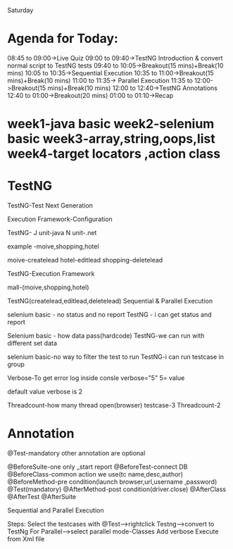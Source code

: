 Saturday 

Agenda for Today:
=================
   08:45 to 09:00->Live Quiz
   09:00 to 09:40->TestNG Introduction & convert normal script to TestNG tests
   09:40 to 10:05->Breakout(15 mins)+Break(10 mins)
   10:05 to 10:35->Sequential Execution 
   10:35 to 11:00->Breakout(15 mins)+Break(10 mins)
   11:00 to 11:35-> Parallel Execution
   11:35 to 12:00->Breakout(15 mins)+Break(10 mins)
   12:00 to 12:40->TestNG Annotations
   12:40 to 01:00->Breakout(20 mins)
   01:00 to 01:10->Recap


   week1-java basic
   week2-selenium basic
   week3-array,string,oops,list
   week4-target locators ,action class
=======================================================
TestNG
================


   TestNG-Test Next Generation

   Execution Framework-Configuration

   TestNG-
   J  unit-java
   N unit-.net

   example
   -moive,shopping,hotel

   moive-createlead
   hotel-editlead
   shopping-deletelead

   TestNG-Execution Framework

   mall-(moive,shopping,hotel)

   TestNG(createlead,editlead,deletelead)
   Sequential & Parallel Execution

selenium basic - no status and no report
TestNG - i can get status and report

Selenium basic - how data pass(hardcode)
TestNG-we can run with different set data

selenium basic-no way to filter the test to run
TestNG-i can run testcase in group


Verbose-To get error log inside  consle
verbose="5"
5= value

default value verbose is 2


Threadcount-how many thread open(browser)
testcase-3
Threadcount-2



Annotation
==========



@Test-mandatory
other annotation are optional


@BeforeSuite-one only _start report
    @BeforeTest-connect DB
      @BeforeClass-common action we use(tc name,desc,author)
         @BeforeMethod-pre condition(launch browser,url,username ,password)
                 @Test(mandatory)
         @AfterMethod-post condition(driver.close)
      @AfterClass    
    @AfterTest
@AfterSuite             












Sequential and Parallel Execution

Steps: Select the testcases with @Test-->rightclick Testng-->convert to TestNg
For Parallel-->select parallel mode-Classes 
Add verbose
Execute from Xml file
